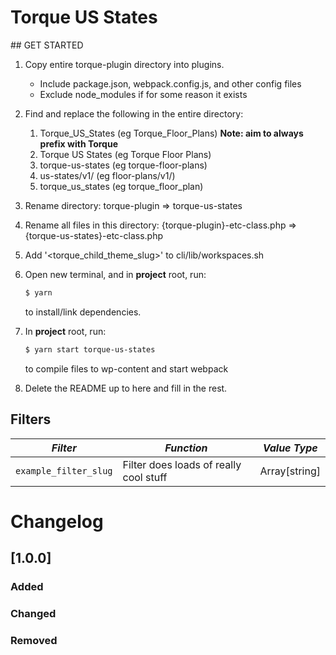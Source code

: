 # Torque US States

## GET STARTED

1.  Copy entire torque-plugin directory into plugins.

    - Include package.json, webpack.config.js, and other config files
    - Exclude node_modules if for some reason it exists

2.  Find and replace the following in the entire directory:

    1.  Torque_US_States (eg Torque_Floor_Plans) **Note: aim to always prefix with Torque**
    2.  Torque US States (eg Torque Floor Plans)
    3.  torque-us-states (eg torque-floor-plans)
    4.  us-states/v1/ (eg floor-plans/v1/)
    5.  torque_us_states (eg torque_floor_plan)

3.  Rename directory: torque-plugin => torque-us-states

4.  Rename all files in this directory: {torque-plugin}-etc-class.php => {torque-us-states}-etc-class.php

5.  Add '<torque_child_theme_slug>' to cli/lib/workspaces.sh

6.  Open new terminal, and in **project** root, run:

    ```sh
    $ yarn
    ```

    to install/link dependencies.

7.  In **project** root, run:

    ```sh
    $ yarn start torque-us-states
    ```

    to compile files to wp-content and start webpack

8.  Delete the README up to here and fill in the rest.

## Filters

<!-- prettier-ignore-start -->

*Filter* | *Function* | *Value Type*
--- | --- | ---
`example_filter_slug` | Filter does loads of really cool stuff | Array[string]

<!-- prettier-ignore-end -->

# Changelog

## [1.0.0] <date>

### Added

### Changed

### Removed
